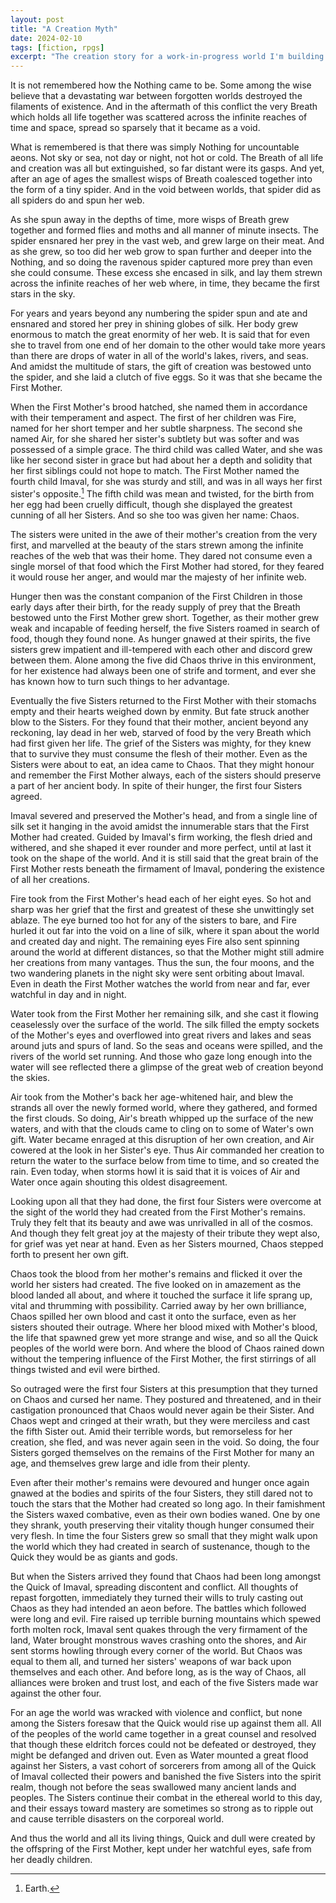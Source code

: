 ```yaml
---
layout: post
title: "A Creation Myth"
date: 2024-02-10
tags: [fiction, rpgs]
excerpt: "The creation story for a work-in-progress world I'm building."
---
```


It is not remembered how the Nothing came to be. Some among the wise believe that a devastating war between forgotten worlds destroyed the filaments of existence. And in the aftermath of this conflict the very Breath which holds all life together was scattered across the infinite reaches of time and space, spread so sparsely that it became as a void.

What is remembered is that there was simply Nothing for uncountable aeons. Not sky or sea, not day or night, not hot or cold. The Breath of all life and creation was all but extinguished, so far distant were its gasps. And yet, after an age of ages the smallest wisps of Breath coalesced together into the form of a tiny spider. And in the void between worlds, that spider did as all spiders do and spun her web.

As she spun away in the depths of time, more wisps of Breath grew together and formed flies and moths and all manner of minute insects. The spider ensnared her prey in the vast web, and grew large on their meat. And as she grew, so too did her web grow to span further and deeper into the Nothing, and so doing the ravenous spider captured more prey than even she could consume. These excess she encased in silk, and lay them strewn across the infinite reaches of her web where, in time, they became the first stars in the sky.

For years and years beyond any numbering the spider spun and ate and ensnared and stored her prey in shining globes of silk. Her body grew enormous to match the great enormity of her web. It is said that for even she to travel from one end of her domain to the other would take more years than there are drops of water in all of the world's lakes, rivers, and seas. And amidst the multitude of stars, the gift of creation was bestowed unto the spider, and she laid a clutch of five eggs. So it was that she became the First Mother.

When the First Mother's brood hatched, she named them in accordance with their temperament and aspect. The first of her children was Fire, named for her short temper and her subtle sharpness. The second she named Air, for she shared her sister's subtlety but was softer and was possessed of a simple grace. The third child was called Water, and she was like her second sister in grace but had about her a depth and solidity that her first siblings could not hope to match. The First Mother named the fourth child Imaval, for she was sturdy and still, and was in all ways her first sister's opposite.[^1] The fifth child was mean and twisted, for the birth from her egg had been cruelly difficult, though she displayed the greatest cunning of all her Sisters. And so she too was given her name: Chaos.

The sisters were united in the awe of their mother's creation from the very first, and marvelled at the beauty of the stars strewn among the infinite reaches of the web that was their home.  They dared not consume even a single morsel of that food which the First Mother had stored, for they feared it would rouse her anger, and would mar the majesty of her infinite web.

Hunger then was the constant companion of the First Children in those early days after their birth, for the ready supply of prey that the Breath bestowed unto the First Mother grew short. Together, as their mother grew weak and incapable of feeding herself, the five Sisters roamed in search of food, though they found none. As hunger gnawed at their spirits, the five sisters grew impatient and ill-tempered with each other and discord grew between them. Alone among the five did Chaos thrive in this environment, for her existence had always been one of strife and torment, and ever she has known how to turn such things to her advantage.

Eventually the five Sisters returned to the First Mother with their stomachs empty and their hearts weighed down by enmity. But fate struck another blow to the Sisters. For they found that their mother, ancient beyond any reckoning, lay dead in her web, starved of food by the very Breath which had first given her life. The grief of the Sisters was mighty, for they knew that to survive they must consume the flesh of their mother. Even as the Sisters were about to eat, an idea came to Chaos. That they might honour and remember the First Mother always, each of the sisters should preserve a part of her ancient body. In spite of their hunger, the first four Sisters agreed.

Imaval severed and preserved the Mother's head, and from a single line of silk set it hanging in the avoid amidst the innumerable stars that the First Mother had created. Guided by Imaval's firm working, the flesh dried and withered, and she shaped it ever rounder and more perfect, until at last it took on the shape of the world. And it is still said that the great brain of the First Mother rests beneath the firmament of Imaval, pondering the existence of all her creations.

Fire took from the First Mother's head each of her eight eyes. So hot and sharp was her grief that the first and greatest of these she unwittingly set ablaze. The eye burned too hot for any of the sisters to bare, and Fire hurled it out far into the void on a line of silk, where it span about the world and created day and night. The remaining eyes Fire also sent spinning around the world at different distances, so that the Mother might still admire her creations from many vantages. Thus the sun, the four moons, and the two wandering planets in the night sky were sent orbiting about Imaval. Even in death the First Mother watches the world from near and far, ever watchful in day and in night.

Water took from the First Mother her remaining silk, and she cast it flowing ceaselessly over the surface of the world. The silk filled the empty sockets of the Mother's eyes and overflowed into great rivers and lakes and seas around juts and spurs of land. So the seas and oceans were spilled, and the rivers of the world set running. And those who gaze long enough into the water will see reflected there a glimpse of the great web of creation beyond the skies.

Air took from the Mother's back her age-whitened hair, and blew the strands all over the newly formed world, where they gathered, and formed the first clouds. So doing, Air's breath whipped up the surface of the new waters, and with that the clouds came to cling on to some of Water's own gift. Water became enraged at this disruption of her own creation, and Air cowered at the look in her Sister's eye. Thus Air commanded her creation to return the water to the surface below from time to time, and so created the rain. Even today, when storms howl it is said that it is voices of Air and Water once again shouting this oldest disagreement.

Looking upon all that they had done, the first four Sisters were overcome at the sight of the world they had created from the First Mother's remains. Truly they felt that its beauty and awe was unrivalled in all of the cosmos. And though they felt great joy at the majesty of their tribute they wept also, for grief was yet near at hand. Even as her Sisters mourned, Chaos stepped forth to present her own gift.

Chaos took the blood from her mother's remains and flicked it over the world her sisters had created. The five looked on in amazement as the blood landed all about, and where it touched the surface it life sprang up, vital and thrumming with possibility. Carried away by her own brilliance, Chaos spilled her own blood and cast it onto the surface, even as her sisters shouted their outrage. Where her blood mixed with Mother's blood, the life that spawned grew yet more strange and wise, and so all the Quick peoples of the world were born. And where the blood of Chaos rained down without the tempering influence of the First Mother, the first stirrings of all things twisted and evil were birthed.

So outraged were the first four Sisters at this presumption that they turned on Chaos and cursed her name. They postured and threatened, and in their castigation pronounced that Chaos would never again be their Sister. And Chaos wept and cringed at their wrath, but they were merciless and cast the fifth Sister out. Amid their terrible words, but remorseless for her creation, she fled, and was never again seen in the void. So doing, the four Sisters gorged themselves on the remains of the First Mother for many an age, and themselves grew large and idle from their plenty.

Even after their mother's remains were devoured and hunger once again gnawed at the bodies and spirits of the four Sisters, they still dared not to touch the stars that the Mother had created so long ago. In their famishment the Sisters waxed combative, even as their own bodies waned. One by one they shrank, youth preserving their vitality though hunger consumed their very flesh. In time the four Sisters grew so small that they might walk upon the world which they had created in search of sustenance, though to the Quick they would be as giants and gods.

But when the Sisters arrived they found that Chaos had been long amongst the Quick of Imaval, spreading discontent and conflict. All thoughts of repast forgotten, immediately they turned their wills to truly casting out Chaos as they had intended an aeon before. The battles which followed were long and evil. Fire raised up terrible burning mountains which spewed forth molten rock, Imaval sent quakes through the very firmament of the land, Water brought monstrous waves crashing onto the shores, and Air sent storms howling through every corner of the world. But Chaos was equal to them all, and turned her sisters' weapons of war back upon themselves and each other. And before long, as is the way of Chaos, all alliances were broken and trust lost, and each of the five Sisters made war against the other four.

For an age the world was wracked with violence and conflict, but none among the Sisters foresaw that the Quick would rise up against them all. All of the peoples of the world came together in a great counsel and resolved that though these eldritch forces could not be defeated or destroyed, they might be defanged and driven out. Even as Water mounted a great flood against her Sisters, a vast cohort of sorcerers from among all of the Quick of Imaval collected their powers and banished the five Sisters into the spirit realm, though not before the seas swallowed many ancient lands and peoples. The Sisters continue their combat in the ethereal world to this day, and their essays toward mastery are sometimes so strong as to ripple out and cause terrible disasters on the corporeal world.

And thus the world and all its living things, Quick and dull were created by the offspring of the First Mother, kept under her watchful eyes, safe from her deadly children. 

[^1]: Earth.
